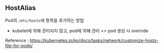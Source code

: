## HostAlias
Pod의 `/etc/hosts`에 항목을 추가하는 방법
- kubelet에 의해 관리되지 않고, pod에 의해 관리 => pod 생성 시 override

Reference : https://kubernetes.io/ko/docs/tasks/network/customize-hosts-file-for-pods/
